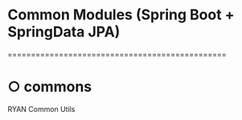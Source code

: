 # Common Modules (Spring Boot + SpringData JPA)
===============================================

# ○ commons
RYAN Common Utils
